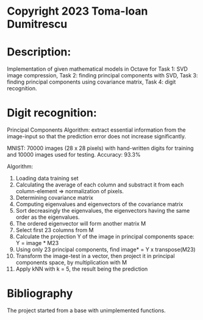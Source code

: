 # Copyright 2023 Toma-Ioan Dumitrescu


# Description:

Implementation of given mathematical models in Octave for Task 1: SVD image
compression, Task 2: finding principal components with SVD, Task 3: finding
principal components using covariance matrix, Task 4: digit recognition. 

# Digit recognition:

Principal Components Algorithm: extract essential information from the
image-input so that the prediction error does not increase significantly.

MNIST: 70000 images (28 x 28 pixels) with hand-written digits for training
and 10000 images used for testing.
Accuracy: 93.3%

Algorithm:
1. Loading data training set
2. Calculating the average of each column and substract it from each
column-element => normalization of pixels.
3. Determining covariance matrix
4. Computing eigenvalues and eigenvectors of the covariance matrix
5. Sort decreasingly the eigenvalues, the eigenvectors having the
same order as the eigenvalues.
6. The ordered eigenvector will form another matrix M
7. Select first 23 columns from M
8. Calculate the projection Y of the image in principal components
space: Y = image * M23
9. Using only 23 principal components, find image* = Y x transpose(M23)
10. Transform the image-test in a vector, then project it in principal
components space, by multiplication with M
11. Apply kNN with k = 5, the result being the prediction

# Bibliography
The project started from a base with unimplemented functions.
